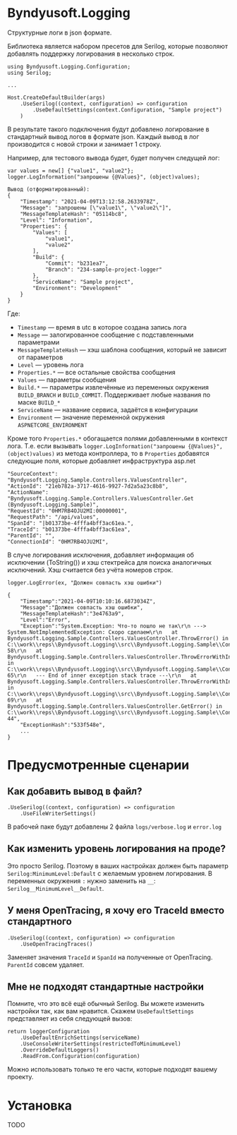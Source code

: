 # Byndyusoft.Logging

Структурные логи в json формате.

Библиотека является набором пресетов для Serilog, которые позволяют добавлять поддержку логирования в несколько строк.

```
using Byndyusoft.Logging.Configuration;
using Serilog;

...

Host.CreateDefaultBuilder(args)
    .UseSerilog((context, configuration) => configuration
        .UseDefaultSettings(context.Configuration, "Sample project")
    )

```

В результате такого подключения будут добавлено логирование в стандартный вывод логов в формате json. Каждый вывод в лог производится с новой строки и занимает 1 строку.

Например, для тестового вывода будет, будет получен следущей лог:

```
var values = new[] {"value1", "value2"};
logger.LogInformation("запрошены {@Values}", (object)values);

Вывод (отформатированный):
{
	"Timestamp": "2021-04-09T13:12:58.2633978Z",
	"Message": "запрошены [\"value1\", \"value2\"]",
	"MessageTemplateHash": "05114bc8",
	"Level": "Information",
	"Properties": {
		"Values": [
			"value1",
			"value2"
		],
    	"Build": {
			"Commit": "b231ea7",
			"Branch": "234-sample-project-logger"
		},
		"ServiceName": "Sample project",
		"Environment": "Development"
	}
}
```

Где:

- `Timestamp` — время в utc в которое создана запись лога
- `Message` — залогированное сообщение с подставленными параметрами
- `MessageTemplateHash` — хэш шаблона сообщения, который не зависит от параметров
- `Level` — уровень лога
- `Properties.*` — все остальные свойства сообщения
- `Values` — параметры сообщения
- `Build.*` — параметры извлечённые из переменных окружения `BUILD_BRANCH` и `BUILD_COMMIT`. Поддерживает любые названия по маске `BUILD_*`
- `ServiceName` — название сервиса, задаётся в конфигурации
- `Environment` — значение переменной окружения `ASPNETCORE_ENVIRONMENT`

Кроме того `Properties.*` обогащается полями добавленными в контекст лога. Т.е. если вызывать `logger.LogInformation("запрошены {@Values}", (object)values)` из метода контроллера, то в `Properties` добавятся следующие поля, которые добавляет инфраструктура asp.net

```
"SourceContext": "Byndyusoft.Logging.Sample.Controllers.ValuesController",
"ActionId": "21eb782a-3717-4616-9927-7d2a5a23c8b8",
"ActionName": "Byndyusoft.Logging.Sample.Controllers.ValuesController.Get (Byndyusoft.Logging.Sample)",
"RequestId": "0HM7RB4OJU2MI:00000001",
"RequestPath": "/api/values",
"SpanId": "|b01373be-4fffa4bff3ac61ea.",
"TraceId": "b01373be-4fffa4bff3ac61ea",
"ParentId": "",
"ConnectionId": "0HM7RB4OJU2MI",
```

В случе логирования исключения, добавляет информация об исключении (ToString()) и хэш стектрейса для поиска аналогичных исключений. Хэш считается без учёта номеров строк.

```
logger.LogError(ex, "Должен совпасть хэш ошибки")

{
    "Timestamp":"2021-04-09T10:10:16.6873034Z",
    "Message":"Должен совпасть хэш ошибки",
    "MessageTemplateHash":"3e4763a9",
    "Level":"Error",
    "Exception":"System.Exception: Что-то пошло не так\r\n ---> System.NotImplementedException: Скоро сделаем\r\n   at Byndyusoft.Logging.Sample.Controllers.ValuesController.ThrowError() in C:\\work\\reps\\Byndyusoft.Logging\\src\\Byndyusoft.Logging.Sample\\Controllers\\ValuesController.cs:line 58\r\n   at Byndyusoft.Logging.Sample.Controllers.ValuesController.ThrowErrorWithInnerError() in C:\\work\\reps\\Byndyusoft.Logging\\src\\Byndyusoft.Logging.Sample\\Controllers\\ValuesController.cs:line 65\r\n   --- End of inner exception stack trace ---\r\n   at Byndyusoft.Logging.Sample.Controllers.ValuesController.ThrowErrorWithInnerError() in C:\\work\\reps\\Byndyusoft.Logging\\src\\Byndyusoft.Logging.Sample\\Controllers\\ValuesController.cs:line 69\r\n   at Byndyusoft.Logging.Sample.Controllers.ValuesController.GetError() in C:\\work\\reps\\Byndyusoft.Logging\\src\\Byndyusoft.Logging.Sample\\Controllers\\ValuesController.cs:line 44",
    "ExceptionHash":"533f548e",
    ...
}

```

# Предусмотренные сценарии

## Как добавить вывод в файл?

```
.UseSerilog((context, configuration) => configuration
    .UseFileWriterSettings()
```

В рабочей паке будут добавлены 2 файла `logs/verbose.log` и `error.log`

## Как изменить уровень логирования на проде?

Это просто Serilog. Поэтому в ваших настройках должен быть параметр `Serilog:MinimumLevel:Default` с желаемым уровнем логирования. В переменных окружения `:` нужно заменить на `__`: `Serilog__MinimumLevel__Default`.

## У меня OpenTracing, я хочу его TraceId вместо стандартного

```
.UseSerilog((context, configuration) => configuration
    .UseOpenTracingTraces()
```

Заменяет значения `TraceId` и `SpanId` на полученные от OpenTracing. `ParentId` совсем удаляет.

## Мне не подходят стандартные настройки

Помните, что это всё ещё обычный Serilog. Вы можете изменить настройки так, как вам нравится. Скажем `UseDefaultSettings` представляет из себя следующей вызов:

```
return loggerConfiguration
    .UseDefaultEnrichSettings(serviceName)
    .UseConsoleWriterSettings(restrictedToMinimumLevel)
    .OverrideDefaultLoggers()
    .ReadFrom.Configuration(configuration)
```

Можно использовать только те его части, которые подходят вашему проекту.

# Установка

TODO

#
